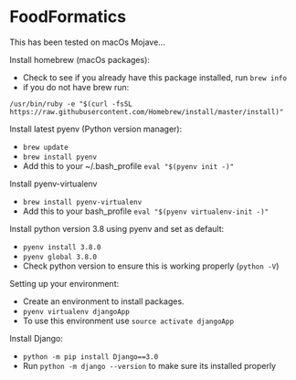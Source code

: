 # FoodFormatics
This has been tested on macOs Mojave...

Install homebrew (macOs packages):
- Check to see if you already have this package installed, run `brew info`
- if you do not have brew run:
```
/usr/bin/ruby -e "$(curl -fsSL https://raw.githubusercontent.com/Homebrew/install/master/install)"
```

Install latest pyenv (Python version manager):
- `brew update`
- `brew install pyenv`
- Add this to your ~/.bash_profile `eval "$(pyenv init -)"`

Install pyenv-virtualenv
- `brew install pyenv-virtualenv`
- Add this to your bash_profile `eval "$(pyenv virtualenv-init -)"`

Install python version 3.8 using pyenv and set as default:
- `pyenv install 3.8.0`
- `pyenv global 3.8.0`
- Check python version to ensure this is working properly (`python -V`)

Setting up your environment: 
- Create an environment to install packages. 
- `pyenv virtualenv djangoApp`
- To use this environment use `source activate djangoApp`

Install Django:
- `python -m pip install Django==3.0`
- Run `python -m django --version` to make sure its installed properly
